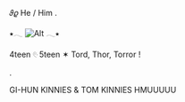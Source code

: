  𝜗𝜚 He / Him .

⭑𓂃    ![Alt](https://media.tenor.com/5yYFX2HOuxIAAAAM/what-is-that-front-man.gif) 𓂃⭑



4teen 𓏲ּ 5teen ✶ Tord, Thor, Torror !


.

GI-HUN KINNIES & TOM KINNIES HMUUUUU
